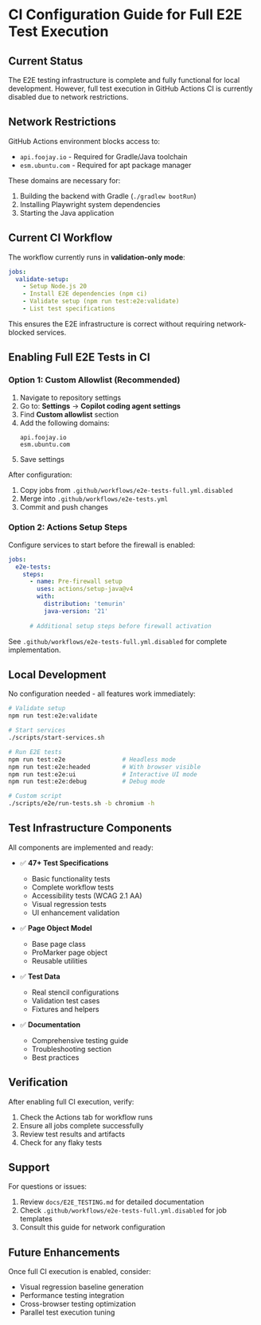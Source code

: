 # CI Configuration Guide for Full E2E Test Execution

## Current Status

The E2E testing infrastructure is complete and fully functional for local development. However, full test execution in GitHub Actions CI is currently disabled due to network restrictions.

## Network Restrictions

GitHub Actions environment blocks access to:
- `api.foojay.io` - Required for Gradle/Java toolchain
- `esm.ubuntu.com` - Required for apt package manager

These domains are necessary for:
1. Building the backend with Gradle (`./gradlew bootRun`)
2. Installing Playwright system dependencies
3. Starting the Java application

## Current CI Workflow

The workflow currently runs in **validation-only mode**:

```yaml
jobs:
  validate-setup:
    - Setup Node.js 20
    - Install E2E dependencies (npm ci)
    - Validate setup (npm run test:e2e:validate)
    - List test specifications
```

This ensures the E2E infrastructure is correct without requiring network-blocked services.

## Enabling Full E2E Tests in CI

### Option 1: Custom Allowlist (Recommended)

1. Navigate to repository settings
2. Go to: **Settings** → **Copilot coding agent settings**
3. Find **Custom allowlist** section
4. Add the following domains:
   ```
   api.foojay.io
   esm.ubuntu.com
   ```
5. Save settings

After configuration:
1. Copy jobs from `.github/workflows/e2e-tests-full.yml.disabled`
2. Merge into `.github/workflows/e2e-tests.yml`
3. Commit and push changes

### Option 2: Actions Setup Steps

Configure services to start before the firewall is enabled:

```yaml
jobs:
  e2e-tests:
    steps:
      - name: Pre-firewall setup
        uses: actions/setup-java@v4
        with:
          distribution: 'temurin'
          java-version: '21'
      
      # Additional setup steps before firewall activation
```

See `.github/workflows/e2e-tests-full.yml.disabled` for complete implementation.

## Local Development

No configuration needed - all features work immediately:

```bash
# Validate setup
npm run test:e2e:validate

# Start services
./scripts/start-services.sh

# Run E2E tests
npm run test:e2e                # Headless mode
npm run test:e2e:headed         # With browser visible
npm run test:e2e:ui             # Interactive UI mode
npm run test:e2e:debug          # Debug mode

# Custom script
./scripts/e2e/run-tests.sh -b chromium -h
```

## Test Infrastructure Components

All components are implemented and ready:

- ✅ **47+ Test Specifications**
  - Basic functionality tests
  - Complete workflow tests
  - Accessibility tests (WCAG 2.1 AA)
  - Visual regression tests
  - UI enhancement validation

- ✅ **Page Object Model**
  - Base page class
  - ProMarker page object
  - Reusable utilities

- ✅ **Test Data**
  - Real stencil configurations
  - Validation test cases
  - Fixtures and helpers

- ✅ **Documentation**
  - Comprehensive testing guide
  - Troubleshooting section
  - Best practices

## Verification

After enabling full CI execution, verify:

1. Check the Actions tab for workflow runs
2. Ensure all jobs complete successfully
3. Review test results and artifacts
4. Check for any flaky tests

## Support

For questions or issues:
1. Review `docs/E2E_TESTING.md` for detailed documentation
2. Check `.github/workflows/e2e-tests-full.yml.disabled` for job templates
3. Consult this guide for network configuration

## Future Enhancements

Once full CI execution is enabled, consider:
- Visual regression baseline generation
- Performance testing integration
- Cross-browser testing optimization
- Parallel test execution tuning